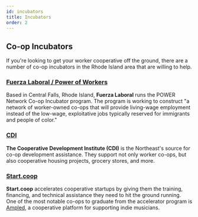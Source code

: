 ```yaml
---
id: incubators
title: Incubators
order: 2
---
```

## Co-op Incubators

If you're looking to get your worker cooperative off the ground, there are a number of co-op incubators in the Rhode Island area that are willing to help.

### [Fuerza Laboral / Power of Workers](https://www.fuerza-laboral.org/)
Based in Central Falls, Rhode Island, **Fuerza Laboral** runs the POWER Network Co-op Incubator program. The program is working to construct "a network of worker-owned co-ops that will provide living-wage employment instead of the low-wage, exploitative jobs typically reserved for immigrants and people of color."

### [CDI](https://cdi.coop/)
**The Cooperative Development Institute (CDI)** is the Northeast's source for co-op development assistance. They support not only worker co-ops, but also cooperative housing projects, grocery stores, and more.

### [Start.coop](https://start.coop)
**Start.coop** accelerates cooperative startups by giving them the training, financing, and technical assistance they need to hit the ground running. One of the most notable co-ops to graduate from the accelerator program is [Ampled](https://www.ampled.com/), a cooperative platform for supporting indie musicians.
